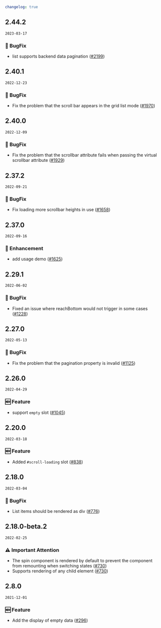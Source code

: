 ```yaml
changelog: true
```

## 2.44.2

`2023-03-17`

### 🐛 BugFix

- list supports backend data pagination ([#2199](https://github.com/arco-design/arco-design-vue/pull/2199))


## 2.40.1

`2022-12-23`

### 🐛 BugFix

- Fix the problem that the scroll bar appears in the grid list mode ([#1970](https://github.com/arco-design/arco-design-vue/pull/1970))


## 2.40.0

`2022-12-09`

### 🐛 BugFix

- Fix the problem that the scrollbar attribute fails when passing the virtual scrollbar attribute ([#1929](https://github.com/arco-design/arco-design-vue/pull/1929))


## 2.37.2

`2022-09-21`

### 🐛 BugFix

- Fix loading more scrollbar heights in use ([#1658](https://github.com/arco-design/arco-design-vue/pull/1658))


## 2.37.0

`2022-09-16`

### 💎 Enhancement

- add usage demo ([#1625](https://github.com/arco-design/arco-design-vue/pull/1625))


## 2.29.1

`2022-06-02`

### 🐛 BugFix

- Fixed an issue where reachBottom would not trigger in some cases ([#1228](https://github.com/arco-design/arco-design-vue/pull/1228))


## 2.27.0

`2022-05-13`

### 🐛 BugFix

- Fix the problem that the pagination property is invalid ([#1125](https://github.com/arco-design/arco-design-vue/pull/1125))


## 2.26.0

`2022-04-29`

### 🆕 Feature

- support `empty` slot ([#1045](https://github.com/arco-design/arco-design-vue/pull/1045))


## 2.20.0

`2022-03-18`

### 🆕 Feature

- Added `#scroll-loading` slot ([#838](https://github.com/arco-design/arco-design-vue/pull/838))


## 2.18.0

`2022-03-04`

### 🐛 BugFix

- List items should be rendered as div ([#776](https://github.com/arco-design/arco-design-vue/pull/776))


## 2.18.0-beta.2

`2022-02-25`

### ⚠️ Important Attention

- The spin component is rendered by default to prevent the component from remounting when switching states ([#730](https://github.com/arco-design/arco-design-vue/pull/730))
- Supports rendering of any child element ([#730](https://github.com/arco-design/arco-design-vue/pull/730))


## 2.8.0

`2021-12-01`

### 🆕 Feature

- Add the display of empty data ([#296](https://github.com/arco-design/arco-design-vue/pull/296))

